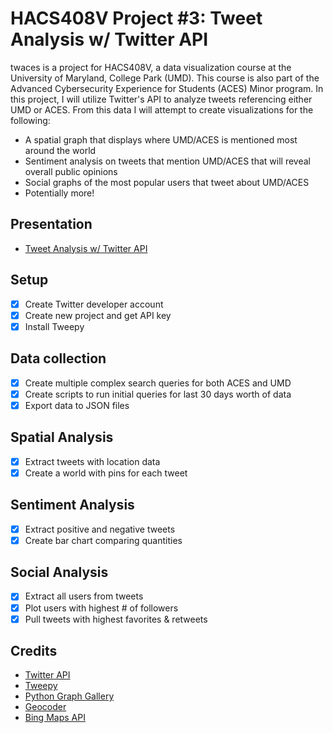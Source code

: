 # HACS408V Project #3: Tweet Analysis w/ Twitter API
twaces is a project for HACS408V, a data visualization course at the University of Maryland, College Park (UMD). This course is also part of the Advanced Cybersecurity Experience for Students (ACES) Minor program. In this project, I will utilize Twitter's API to analyze tweets referencing either UMD or ACES. From this data I will attempt to create visualizations for the following:
* A spatial graph that displays where UMD/ACES is mentioned most around the world
* Sentiment analysis on tweets that mention UMD/ACES that will reveal overall public opinions
* Social graphs of the most popular users that tweet about UMD/ACES
* Potentially more!
## Presentation
* [Tweet Analysis w/ Twitter API](https://docs.google.com/presentation/d/1jUeyf1QAmpXtmCBEi5Uwyfwfud8G0Tm4LxeY94gRACs/edit?usp=sharing)
## Setup
- [x] Create Twitter developer account
- [x] Create new project and get API key
- [x] Install Tweepy
## Data collection
- [x] Create multiple complex search queries for both ACES and UMD
- [x] Create scripts to run initial queries for last 30 days worth of data
- [x] Export data to JSON files
## Spatial Analysis
- [x] Extract tweets with location data
- [x] Create a world with pins for each tweet
## Sentiment Analysis
- [x] Extract positive and negative tweets
- [x] Create bar chart comparing quantities
## Social Analysis
- [x] Extract all users from tweets
- [x] Plot users with highest # of followers
- [x] Pull tweets with highest favorites & retweets
## Credits
* [Twitter API](https://developer.twitter.com/en/docs.html)
* [Tweepy](http://www.tweepy.org/)
* [Python Graph Gallery](https://python-graph-gallery.com)
* [Geocoder](https://geocoder.readthedocs.io/)
* [Bing Maps API](https://www.microsoft.com/en-us/maps/documentation)
